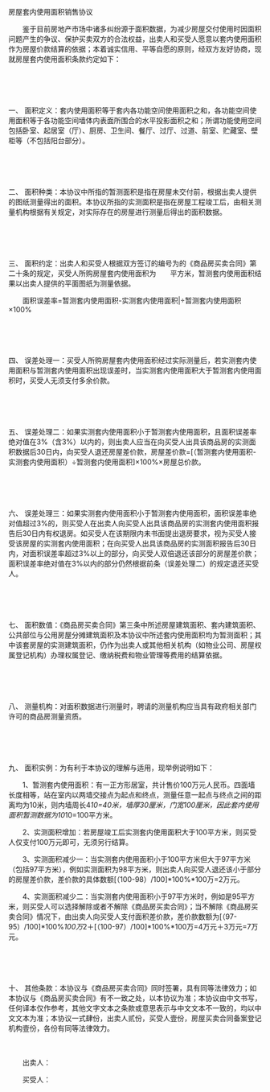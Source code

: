 



房屋套内使用面积销售协议



 

　　鉴于目前房地产市场中诸多纠纷源于面积数据，为减少房屋交付使用时因面积问题产生的争议、保护买卖双方的合法权益，出卖人和买受人愿意以套内使用面积作为房屋价款结算的依据；本着诚实信用、平等自愿的原则，经双方友好协商，现就房屋套内使用面积条款约定如下：

　　

　　

一、
面积定义：套内使用面积等于套内各功能空间使用面积之和，各功能空间使用面积等于各功能空间墙体内表面所围合的水平投影面积之和；所谓功能使用空间包括卧室、起居室（厅）、厨房、卫生间、餐厅、过厅、过道、前室、贮藏室、壁柜等（不包括阳台部分）。

　　

　　

二、
面积种类：本协议中所指的暂测面积是指在房屋未交付前，根据出卖人提供的图纸测量得出的面积。本协议所指的实测面积是指在房屋工程竣工后，由相关测量机构根据有关规定，对实际存在的房屋进行测量后得出的面积数据。

　　

　　

三、
面积约定：出卖人和买受人根据双方签订的编号为的《商品房买卖合同》第二十条的规定，买受人所购房屋套内使用面积为　　平方米，暂测套内使用面积结果以出卖人提供的平面图纸为测量依据。

　　面积误差率=暂测套内使用面积-实测套内使用面积|÷暂测套内使用面积×100%

　　

　　

四、
误差处理一：买受人所购房屋套内使用面积经过实际测量后，若实测套内使用面积与暂测套内使用面积出现误差时，当实测套内使用面积大于暂测套内使用面积时，买受人无须支付多余价款。

　　

　　

五、
误差处理二：如果实测套内使用面积小于暂测套内使用面积，且面积误差率绝对值在3%（含3%）以内的，则出卖人应当在向买受人出具该商品房的实测面积数据后30日内，向买受人退还房屋差价款，房屋差价款=[（暂测套内使用面积-实测套内使用面积）÷暂测套内使用面积]×100%×房屋总价款。

　　

　　

六、
误差处理三：如果实测套内使用面积小于暂测套内使用面积，面积误差率绝对值超过3%的，则买受人在出卖人向买受人出具该商品房的实测套内使用面积报告后30日内有权退房。如买受人在该期限内未书面提出退房要求，视为买受人接受该房屋的实测套内使用面积；在向买受人出具该商品房的实测面积报告后30日内，对面积误差率超过3%以上的部分，向买受人双倍退还该部分的房屋差价款；面积误差率绝对值在3%以内的部分仍然根据前条（误差处理二）的规定退还买受人。

　　

　　

七、
面积数值：《商品房买卖合同》第三条中所述房屋建筑面积、套内建筑面积、公共部位与公用房屋分摊建筑面积及本协议中所述套内使用面积均为暂测面积；其中该套房屋的实测建筑面积，仍作为出卖人或其他相关机构（如物业公司、房屋权属登记机构）办理权属登记、缴纳税费和物业管理等费用的结算依据。

　　

　　

八、
测量机构：对面积数据进行测量时，聘请的测量机构应当具有政府相关部门许可的商品房测量资质。

　　

　　

九、
面积实例：为有利于本协议的理解与适用，现举例说明如下：

　　1、暂测套内使用面积：有一正方形居室，共计售价100万元人民币。四面墙长度相等，站在室内以两墙交接点为起点和终点，测量任意一起点与终点之间的距离均为10米，则内墙周长4*10=40米，墙厚30厘米，门宽100厘米，因此套内使用面积暂测数据为10*10=100平方米。

　　2、实测面积增加：若房屋竣工后实测套内使用面积大于100平方米，则买受人仅支付100万元即可，无须另行结算。

　　3、实测面积减少一：当实测套内使用面积小于100平方米但大于97平方米（包括97平方米），例如实测面积为98平方米，则出卖人向买受人退还该小于部分的房屋差价款，差价款的具体数额[（100-98）/100]*100%*100万=2万元。

　　4、实测面积减少二：当实测套内使用面积小于97平方米时，例如是95平方米，则买受人可以选择解除或者不解除《商品房买卖合同》；当不解除《商品房买卖合同》情况下，由出卖人向买受人支付面积差价款，差价款数额为[（97-95）/100]*100%*100万*2＋[（100-97）/100]*100%*100万=4万元＋3万元=7万元。

　　

　　

十、
其他条款：本协议与《商品房买卖合同》同时签署，具有同等法律效力；如本协议与《商品房买卖合同》有不一致之处，以本协议为准；本协议由中文书写，任何译本仅作参考，其他文字文本之条款或意思表示与中文文本不一致的，均以中文文本为准；本协议一式肆份，出卖人贰份，买受人壹份，房屋买卖合同备案登记机构壹份，各份有同等法律效力。

　　　　

　　出卖人：　　　　　　

　　买受人：